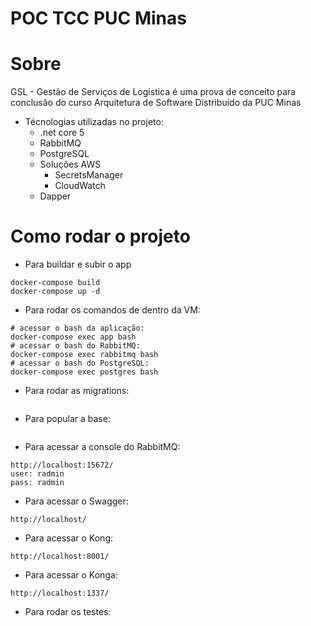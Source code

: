 # POC TCC PUC Minas

# Sobre

GSL - Gestão de Serviços de Logística é uma prova de conceito para conclusão do curso Arquitetura de Software Distribuído da PUC Minas

- Técnologias utilizadas no projeto:
  - .net core 5
  - RabbitMQ
  - PostgreSQL
  - Soluções AWS
    - SecretsManager
    - CloudWatch
  - Dapper

# Como rodar o projeto

- Para buildar e subir o app
```
docker-compose build
docker-compose up -d
```

- Para rodar os comandos de dentro da VM:
```
# acessar o bash da aplicação:
docker-compose exec app bash
# acessar o bash do RabbitMQ:
docker-compose exec rabbitmq bash
# acessar o bash do PostgreSQL:
docker-compose exec postgres bash
```

- Para rodar as migrations:
```

```


- Para popular a base:
```

```

- Para acessar a console do RabbitMQ:
```
http://localhost:15672/
user: radmin
pass: radmin
```

- Para acessar o Swagger:
```
http://localhost/
```

- Para acessar o Kong:
```
http://localhost:8001/
```

- Para acessar o Konga:
```
http://localhost:1337/
```

- Para rodar os testes:
```

```